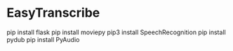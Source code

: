 # EasyTranscribe

pip install flask
pip install moviepy
pip3 install SpeechRecognition 
pip install pydub
pip install PyAudio 

